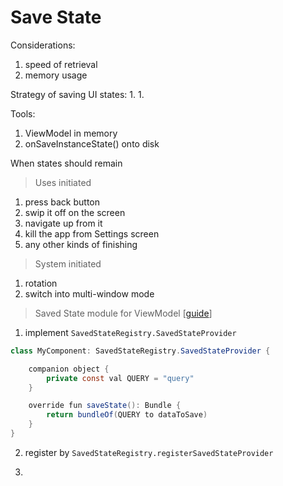 # Save State
Considerations:
1. speed of retrieval
1. memory usage

Strategy of saving UI states:
1.
1.

Tools:
1. ViewModel in memory
1. onSaveInstanceState() onto disk

When states should remain
>Uses initiated
1. press back button
1. swip it off on the screen
1. navigate up from it
1. kill the app from Settings screen
1. any other kinds of finishing
>System initiated
1. rotation
1. switch into multi-window mode

>Saved State module for ViewModel
[[guide][save-viewmodel]]

1. implement `SavedStateRegistry.SavedStateProvider`
```java
class MyComponent: SavedStateRegistry.SavedStateProvider {

    companion object {
        private const val QUERY = "query"
    }

    override fun saveState(): Bundle {
        return bundleOf(QUERY to dataToSave)
    }
}
```

2. register by `SavedStateRegistry.registerSavedStateProvider`

3. 

[save-viewmodel]: https://developer.android.com/topic/libraries/architecture/viewmodel-savedstate